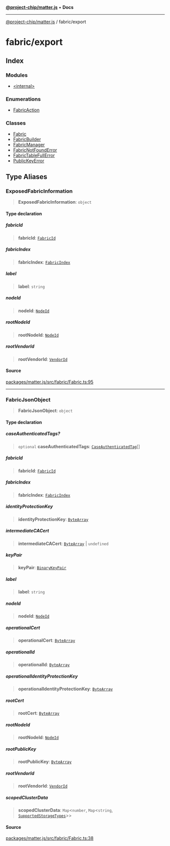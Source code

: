 [**@project-chip/matter.js**](../../README.md) • **Docs**

***

[@project-chip/matter.js](../../modules.md) / fabric/export

# fabric/export

## Index

### Modules

- [\<internal\>](-internal-/README.md)

### Enumerations

- [FabricAction](enumerations/FabricAction.md)

### Classes

- [Fabric](classes/Fabric.md)
- [FabricBuilder](classes/FabricBuilder.md)
- [FabricManager](classes/FabricManager.md)
- [FabricNotFoundError](classes/FabricNotFoundError.md)
- [FabricTableFullError](classes/FabricTableFullError.md)
- [PublicKeyError](classes/PublicKeyError.md)

## Type Aliases

### ExposedFabricInformation

> **ExposedFabricInformation**: `object`

#### Type declaration

##### fabricId

> **fabricId**: [`FabricId`](../../datatype/export/README.md#fabricid)

##### fabricIndex

> **fabricIndex**: [`FabricIndex`](../../datatype/export/README.md#fabricindex)

##### label

> **label**: `string`

##### nodeId

> **nodeId**: [`NodeId`](../../datatype/export/README.md#nodeid)

##### rootNodeId

> **rootNodeId**: [`NodeId`](../../datatype/export/README.md#nodeid)

##### rootVendorId

> **rootVendorId**: [`VendorId`](../../datatype/export/README.md#vendorid)

#### Source

[packages/matter.js/src/fabric/Fabric.ts:95](https://github.com/project-chip/matter.js/blob/7a8cbb56b87d4ccf34bec5a9a95ab40a1711324f/packages/matter.js/src/fabric/Fabric.ts#L95)

***

### FabricJsonObject

> **FabricJsonObject**: `object`

#### Type declaration

##### caseAuthenticatedTags?

> `optional` **caseAuthenticatedTags**: [`CaseAuthenticatedTag`](../../datatype/export/README.md#caseauthenticatedtag)[]

##### fabricId

> **fabricId**: [`FabricId`](../../datatype/export/README.md#fabricid)

##### fabricIndex

> **fabricIndex**: [`FabricIndex`](../../datatype/export/README.md#fabricindex)

##### identityProtectionKey

> **identityProtectionKey**: [`ByteArray`](../../util/export/README.md#bytearray)

##### intermediateCACert

> **intermediateCACert**: [`ByteArray`](../../util/export/README.md#bytearray) \| `undefined`

##### keyPair

> **keyPair**: [`BinaryKeyPair`](../../crypto/export/README.md#binarykeypair)

##### label

> **label**: `string`

##### nodeId

> **nodeId**: [`NodeId`](../../datatype/export/README.md#nodeid)

##### operationalCert

> **operationalCert**: [`ByteArray`](../../util/export/README.md#bytearray)

##### operationalId

> **operationalId**: [`ByteArray`](../../util/export/README.md#bytearray)

##### operationalIdentityProtectionKey

> **operationalIdentityProtectionKey**: [`ByteArray`](../../util/export/README.md#bytearray)

##### rootCert

> **rootCert**: [`ByteArray`](../../util/export/README.md#bytearray)

##### rootNodeId

> **rootNodeId**: [`NodeId`](../../datatype/export/README.md#nodeid)

##### rootPublicKey

> **rootPublicKey**: [`ByteArray`](../../util/export/README.md#bytearray)

##### rootVendorId

> **rootVendorId**: [`VendorId`](../../datatype/export/README.md#vendorid)

##### scopedClusterData

> **scopedClusterData**: `Map`\<`number`, `Map`\<`string`, [`SupportedStorageTypes`](../../storage/export/README.md#supportedstoragetypes)\>\>

#### Source

[packages/matter.js/src/fabric/Fabric.ts:38](https://github.com/project-chip/matter.js/blob/7a8cbb56b87d4ccf34bec5a9a95ab40a1711324f/packages/matter.js/src/fabric/Fabric.ts#L38)

